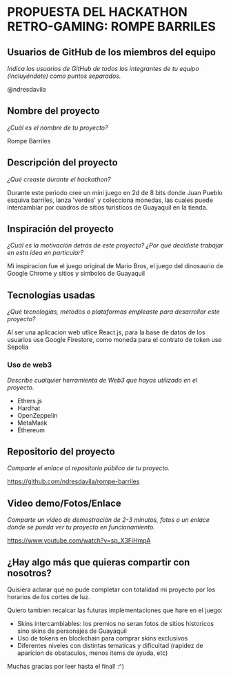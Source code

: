 # PROPUESTA DEL HACKATHON RETRO-GAMING: ROMPE BARRILES

## Usuarios de GitHub de los miembros del equipo  

_Indica los usuarios de GitHub de todos los integrantes de tu equipo (incluyéndote) como puntos separados._

@ndresdavila

## Nombre del proyecto  

_¿Cuál es el nombre de tu proyecto?_

Rompe Barriles

## Descripción del proyecto

_¿Qué creaste durante el hackathon?_

Durante este periodo cree un mini juego en 2d de 8 bits donde Juan Pueblo esquiva barriles, lanza 'verdes' y colecciona monedas,
las cuales puede intercambiar por cuadros de sitios turisticos de Guayaquil en la tienda.

## Inspiración del proyecto  

_¿Cuál es la motivación detrás de este proyecto? ¿Por qué decidiste trabajar en esta idea en particular?_

Mi inspiracion fue el juego original de Mario Bros, el juego del dinosaurio de Google Chrome y sitios y simbolos de Guayaquil

## Tecnologías usadas

_¿Qué tecnologías, métodos o plataformas empleaste para desarrollar este proyecto?_

Al ser una aplicacion web utlice React.js, para la base de datos de los usuarios use Google Firestore, como moneda para el contrato de token use Sepolia

### Uso de web3  

_Describe cualquier herramienta de Web3 que hayas utilizado en el proyecto._

- Ethers.js
- Hardhat
- OpenZeppelin
- MetaMask
- Ethereum

## Repositorio del proyecto  

_Comparte el enlace al repositorio público de tu proyecto._

https://github.com/ndresdavila/rompe-barriles

## Video demo/Fotos/Enlace  

_Comparte un video de demostración de 2-3 minutos, fotos o un enlace donde se pueda ver tu proyecto en funcionamiento._

https://www.youtube.com/watch?v=sp_X3FiHmpA

## ¿Hay algo más que quieras compartir con nosotros?

Quisiera aclarar que no pude completar con totalidad mi proyecto por los horarios de los cortes de luz.

Quiero tambien recalcar las futuras implementaciones que hare en el juego:

- Skins intercambiables: los premios no seran fotos de sitios historicos sino skins de personajes de Guayaquil
- Uso de tokens en blockchain para comprar skins exclusivos
- Diferentes niveles con distintas tematicas y dificultad (rapidez de aparicion de obstaculos, menos items de ayuda, etc)

Muchas gracias por leer hasta el final! :^)
